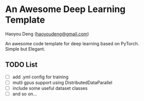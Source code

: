 # An Awesome Deep Learning Template

Haoyou Deng (haoyoudeng@gmail.com)

An awesome code template for deep learning based on PyTorch. \
Simple but Elegant.

## TODO List
- [ ] add .yml config for training
- [ ] mutli gpus support using DistributedDataParallel
- [ ] include some useful dataset classes
- [ ] and so on...